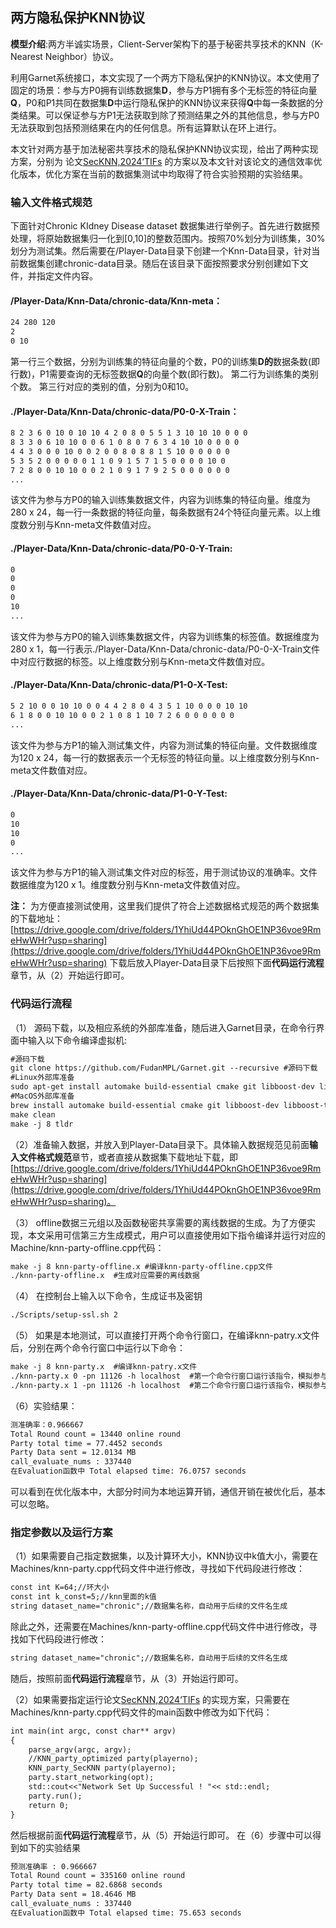 ##  两方隐私保护KNN协议

**模型介绍**:两方半诚实场景，Client-Server架构下的基于秘密共享技术的KNN（K-Nearest Neighbor）协议。

利用Garnet系统接口，本文实现了一个两方下隐私保护的KNN协议。本文使用了固定的场景：参与方P0拥有训练数据集**D**，参与方P1拥有多个无标签的特征向量**Q**，P0和P1共同在数据集**D**中运行隐私保护的KNN协议来获得**Q**中每一条数据的分类结果。可以保证参与方P1无法获取到除了预测结果之外的其他信息，参与方P0无法获取到包括预测结果在内的任何信息。所有运算默认在环上进行。

本文针对两方基于加法秘密共享技术的隐私保护KNN协议实现，给出了两种实现方案，分别为 论文[SecKNN,2024‘TIFs](https://ieeexplore.ieee.org/document/10339363/footnotes#footnotes)
的方案以及本文针对该论文的通信效率优化版本，优化方案在当前的数据集测试中均取得了符合实验预期的实验结果。
### 输入文件格式规范
下面针对Chronic KIdney Disease dataset 数据集进行举例子。首先进行数据预处理，将原始数据集归一化到[0,10]的整数范围内。按照70%划分为训练集，30%划分为测试集。然后需要在/Player-Data目录下创建一个Knn-Data目录，针对当前数据集创建chronic-data目录。随后在该目录下面按照要求分别创建如下文件，并指定文件内容。
#### /Player-Data/Knn-Data/chronic-data/Knn-meta：
```markdown
24 280 120
2
0 10
```
第一行三个数据，分别为训练集的特征向量的个数，P0的训练集**D的**数据条数(即行数)，P1需要查询的无标签数据**Q**的向量个数(即行数)。
第二行为训练集的类别个数。
第三行对应的类别的值，分别为0和10。

#### ./Player-Data/Knn-Data/chronic-data/P0-0-X-Train：
```markdown
8 2 3 6 0 10 0 10 10 4 2 0 8 0 5 5 1 3 10 10 10 0 0 0
8 3 3 0 6 10 10 0 0 6 1 0 8 0 7 6 3 4 10 10 0 0 0 0
4 4 3 0 0 0 10 0 0 2 0 0 8 0 8 8 1 5 10 0 0 0 0 0
5 3 5 2 0 0 0 0 0 1 1 0 9 1 5 7 1 5 0 0 0 0 10 0
7 2 8 0 0 10 10 0 0 2 1 0 9 1 7 9 2 5 0 0 0 0 0 0
...
```
该文件为参与方P0的输入训练集数据文件，内容为训练集的特征向量。维度为280 x 24，每一行一条数据的特征向量，每条数据有24个特征向量元素。以上维度数分别与Knn-meta文件数值对应。
#### ./Player-Data/Knn-Data/chronic-data/P0-0-Y-Train:
```markdown
0
0
0
0
10
...
```
该文件为参与方P0的输入训练集数据文件，内容为训练集的标签值。数据维度为280 x 1，每一行表示./Player-Data/Knn-Data/chronic-data/P0-0-X-Train文件中对应行数据的标签。以上维度数分别与Knn-meta文件数值对应。
#### ./Player-Data/Knn-Data/chronic-data/P1-0-X-Test:
```markdown
5 2 10 0 0 10 10 0 0 4 4 2 8 0 4 3 5 1 10 0 0 0 10 10
6 1 8 0 0 10 10 0 0 2 1 0 8 1 10 7 2 6 0 0 0 0 0 0
...
```
该文件为参与方P1的输入测试集文件，内容为测试集的特征向量。文件数据维度为120 x 24，每一行的数据表示一个无标签的特征向量。以上维度数分别与Knn-meta文件数值对应。
#### ./Player-Data/Knn-Data/chronic-data/P1-0-Y-Test:
```markdown
0
10
10
0
...
```
该文件为参与方P1的输入测试集文件对应的标签，用于测试协议的准确率。文件数据维度为120 x 1。维度数分别与Knn-meta文件数值对应。


**注：**
为方便直接测试使用，这里我们提供了符合上述数据格式规范的两个数据集的下载地址：[https://drive.google.com/drive/folders/1YhiUd44POknGhOE1NP36voe9RmeHwWHr?usp=sharing](https://drive.google.com/drive/folders/1YhiUd44POknGhOE1NP36voe9RmeHwWHr?usp=sharing)
下载后放入Player-Data目录下后按照下面**代码运行流程**章节，从（2）开始运行即可。


### 代码运行流程
（1） 源码下载，以及相应系统的外部库准备，随后进入Garnet目录，在命令行界面中输入以下命令编译虚拟机:
```markdown
#源码下载
git clone https://github.com/FudanMPL/Garnet.git --recursive #源码下载
#Linux外部库准备
sudo apt-get install automake build-essential cmake git libboost-dev libboost-thread-dev libntl-dev libsodium-dev libssl-dev libtool m4  texinfo yasm
#MacOS外部库准备
brew install automake build-essential cmake git libboost-dev libboost-thread-dev libntl-dev libsodium-dev libssl-dev libtool m4 texinfo yasm
make clean  
make -j 8 tldr
```
（2）准备输入数据，并放入到Player-Data目录下。具体输入数据规范见前面**输入文件格式规范**章节，或者直接从数据集下载地址下载，即[https://drive.google.com/drive/folders/1YhiUd44POknGhOE1NP36voe9RmeHwWHr?usp=sharing](https://drive.google.com/drive/folders/1YhiUd44POknGhOE1NP36voe9RmeHwWHr?usp=sharing)。

（3） offline数据三元组以及函数秘密共享需要的离线数据的生成。为了方便实现，本文采用可信第三方生成模式，用户可以直接使用如下指令编译并运行对应的Machine/knn-party-offline.cpp代码：
```markdown
make -j 8 knn-party-offline.x #编译knn-party-offline.cpp文件
./knn-party-offline.x  #生成对应需要的离线数据
```

（4） 在控制台上输入以下命令，生成证书及密钥
```markdown
./Scripts/setup-ssl.sh 2
```
（5） 如果是本地测试，可以直接打开两个命令行窗口，在编译knn-patry.x文件后，分别在两个命令行窗口中运行以下命令：
```markdown
make -j 8 knn-party.x  #编译knn-patry.x文件
./knn-party.x 0 -pn 11126 -h localhost  #第一个命令行窗口运行该指令，模拟参与方P0运行的命令
./knn-party.x 1 -pn 11126 -h localhost  #第二个命令行窗口运行该指令，模拟参与方P1运行的命令
```
（6）实验结果：
```markdown
测准确率：0.966667
Total Round count = 13440 online round
Party total time = 77.4452 seconds
Party Data sent = 12.0134 MB
call_evaluate_nums : 337440
在Evaluation函数中 Total elapsed time: 76.0757 seconds
```
可以看到在优化版本中，大部分时间为本地运算开销，通信开销在被优化后，基本可以忽略。

### 指定参数以及运行方案
（1）如果需要自己指定数据集，以及计算环大小，KNN协议中k值大小，需要在Machines/knn-party.cpp代码文件中进行修改，寻找如下代码段进行修改：
```markdown
const int K=64;//环大小
const int k_const=5;//knn里面的k值 
string dataset_name="chronic";//数据集名称，自动用于后续的文件名生成
```
除此之外，还需要在Machines/knn-party-offline.cpp代码文件中进行修改，寻找如下代码段进行修改：
```markdown
string dataset_name="chronic";//数据集名称，自动用于后续的文件名生成
```
随后，按照前面**代码运行流程**章节，从（3）开始运行即可。


（2）如果需要指定运行论文[SecKNN,2024‘TIFs](https://ieeexplore.ieee.org/document/10339363/footnotes#footnotes)
的实现方案，只需要在Machines/knn-party.cpp代码文件的main函数中修改为如下代码：
```markdown
int main(int argc, const char** argv)
{
    parse_argv(argc, argv);
    //KNN_party_optimized party(playerno);
    KNN_party_SecKNN party(playerno);
    party.start_networking(opt);
    std::cout<<"Network Set Up Successful ! "<< std::endl;
    party.run();
    return 0;
}
```
然后根据前面**代码运行流程**章节，从（5）开始运行即可。
在（6）步骤中可以得到如下的实验结果
```markdown
预测准确率 : 0.966667
Total Round count = 335160 online round
Party total time = 82.6868 seconds
Party Data sent = 18.4646 MB
call_evaluate_nums : 337440
在Evaluation函数中 Total elapsed time: 75.653 seconds
```
